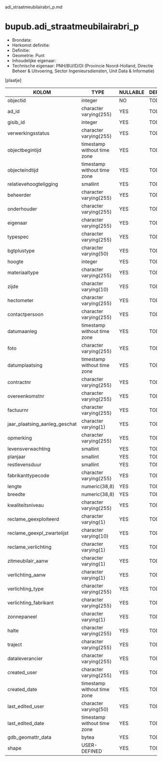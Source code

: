 adi_straatmeubilairabri_p.md

# bupub.adi_straatmeubilairabri_p


* Brondata: 
* Herkomst definitie: 
* Definitie: 
* Geometrie: Punt
* Inhoudelijke eigenaar: 
* Technische eigenaar: PNH/BU/ID/DI (Provincie Noord-Holland, Directie Beheer & Uitvoering, Sector Ingenieursdiensten, Unit Data & Informatie)

[plaatje]


|KOLOM                            |TYPE                       |NULLABLE|DEFINITIE|
|------                           |----                       |-----   |-----    |
|objectid                         |integer                    |NO      |TODO|
|ad_id                            |character varying(255)     |YES     |TODO|
|gisib_id                         |integer                    |YES     |TODO|
|verwerkingsstatus                |character varying(255)     |YES     |TODO|
|objectbegintijd                  |timestamp without time zone|YES     |TODO|
|objecteindtijd                   |timestamp without time zone|YES     |TODO|
|relatievehoogteligging           |smallint                   |YES     |TODO|
|beheerder                        |character varying(255)     |YES     |TODO|
|onderhouder                      |character varying(255)     |YES     |TODO|
|eigenaar                         |character varying(255)     |YES     |TODO|
|typespec                         |character varying(255)     |YES     |TODO|
|bgtplustype                      |character varying(50)      |YES     |TODO|
|hoogte                           |integer                    |YES     |TODO|
|materiaaltype                    |character varying(255)     |YES     |TODO|
|zijde                            |character varying(10)      |YES     |TODO|
|hectometer                       |character varying(255)     |YES     |TODO|
|contactpersoon                   |character varying(255)     |YES     |TODO|
|datumaanleg                      |timestamp without time zone|YES     |TODO|
|foto                             |character varying(255)     |YES     |TODO|
|datumplaatsing                   |timestamp without time zone|YES     |TODO|
|contractnr                       |character varying(255)     |YES     |TODO|
|overeenkomstnr                   |character varying(255)     |YES     |TODO|
|factuurnr                        |character varying(255)     |YES     |TODO|
|jaar_plaatsing_aanleg_geschat    |character varying(1)       |YES     |TODO|
|opmerking                        |character varying(255)     |YES     |TODO|
|levensverwachting                |smallint                   |YES     |TODO|
|planjaar                         |smallint                   |YES     |TODO|
|restlevensduur                   |smallint                   |YES     |TODO|
|fabrikanttypecode                |character varying(255)     |YES     |TODO|
|lengte                           |numeric(38,8)              |YES     |TODO|
|breedte                          |numeric(38,8)              |YES     |TODO|
|kwaliteitsniveau                 |character varying(255)     |YES     |TODO|
|reclame_geexploiteerd            |character varying(1)       |YES     |TODO|
|reclame_geexpl_zwartelijst       |character varying(10)      |YES     |TODO|
|reclame_verlichting              |character varying(1)       |YES     |TODO|
|zitmeubilair_aanw                |character varying(1)       |YES     |TODO|
|verlichting_aanw                 |character varying(1)       |YES     |TODO|
|verlichting_type                 |character varying(255)     |YES     |TODO|
|verlichting_fabrikant            |character varying(255)     |YES     |TODO|
|zonnepaneel                      |character varying(1)       |YES     |TODO|
|halte                            |character varying(255)     |YES     |TODO|
|traject                          |character varying(255)     |YES     |TODO|
|dataleverancier                  |character varying(255)     |YES     |TODO|
|created_user                     |character varying(255)     |YES     |TODO|
|created_date                     |timestamp without time zone|YES     |TODO|
|last_edited_user                 |character varying(50)      |YES     |TODO|
|last_edited_date                 |timestamp without time zone|YES     |TODO|
|gdb_geomattr_data                |bytea                      |YES     |TODO|
|shape                            |USER-DEFINED               |YES     |TODO|
